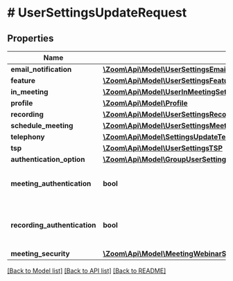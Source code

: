 # # UserSettingsUpdateRequest

## Properties

Name | Type | Description | Notes
------------ | ------------- | ------------- | -------------
**email_notification** | [**\Zoom\Api\Model\UserSettingsEmailNotification**](UserSettingsEmailNotification.md) |  | [optional]
**feature** | [**\Zoom\Api\Model\UserSettingsFeatureUpdate**](UserSettingsFeatureUpdate.md) |  | [optional]
**in_meeting** | [**\Zoom\Api\Model\UserInMeetingSettings**](UserInMeetingSettings.md) |  | [optional]
**profile** | [**\Zoom\Api\Model\Profile**](Profile.md) |  | [optional]
**recording** | [**\Zoom\Api\Model\UserSettingsRecording**](UserSettingsRecording.md) |  | [optional]
**schedule_meeting** | [**\Zoom\Api\Model\UserSettingsMeetingSettings**](UserSettingsMeetingSettings.md) |  | [optional]
**telephony** | [**\Zoom\Api\Model\SettingsUpdateTelephony**](SettingsUpdateTelephony.md) |  | [optional]
**tsp** | [**\Zoom\Api\Model\UserSettingsTSP**](UserSettingsTSP.md) |  | [optional]
**authentication_option** | [**\Zoom\Api\Model\GroupUserSettingsAuthenticationUpdateOneOf1AuthenticationOption**](GroupUserSettingsAuthenticationUpdateOneOf1AuthenticationOption.md) |  | [optional]
**meeting_authentication** | **bool** | Only authenticated users can join meetings | [optional]
**recording_authentication** | **bool** | Only authenticated users can view cloud recordings | [optional]
**meeting_security** | [**\Zoom\Api\Model\MeetingWebinarSecuritySettings1MeetingSecurity**](MeetingWebinarSecuritySettings1MeetingSecurity.md) |  | [optional]

[[Back to Model list]](../../README.md#models) [[Back to API list]](../../README.md#endpoints) [[Back to README]](../../README.md)
